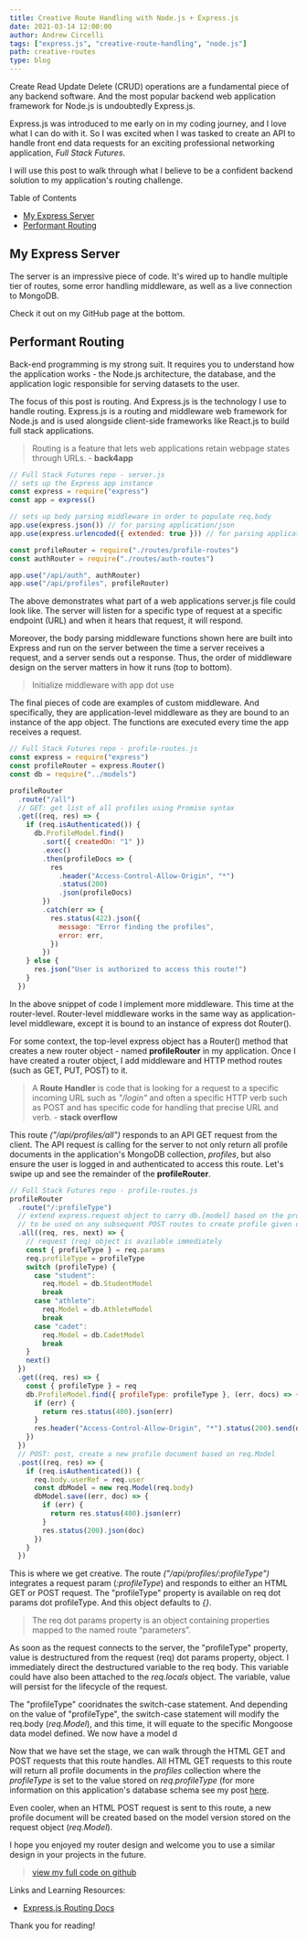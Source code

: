 ```yaml
---
title: Creative Route Handling with Node.js + Express.js
date: 2021-03-14 12:00:00
author: Andrew Circelli
tags: ["express.js", "creative-route-handling", "node.js"]
path: creative-routes
type: blog
---
```


Create Read Update Delete (CRUD) operations are a fundamental piece of any backend software. And the most popular backend web application framework for Node.js is undoubtedly Express.js.

Express.js was introduced to me early on in my coding journey, and I love what I can do with it. So I was excited when I was tasked to create an API to handle front end data requests for an exciting professional networking application, _Full Stack Futures_.

I will use this post to walk through what I believe to be a confident backend solution to my application's routing challenge.

Table of Contents

- [My Express Server](#My-Express-Server)
- [Performant Routing](#Performant-Routing)

## My Express Server

The server is an impressive piece of code. It's wired up to handle multiple tier of routes, some error handling middleware, as well as a live connection to MongoDB.

Check it out on my GitHub page at the bottom.

## Performant Routing

Back-end programming is my strong suit. It requires you to understand how the application works - the Node.js architecture, the database, and the application logic responsible for serving datasets to the user.

The focus of this post is routing. And Express.js is the technology I use to handle routing. Express.js is a routing and middleware web framework for Node.js and is used alongside client-side frameworks like React.js to build full stack applications.

> Routing is a feature that lets web applications retain webpage states through URLs. - **back4app**

```javascript
// Full Stack Futures repo - server.js
// sets up the Express app instance
const express = require("express")
const app = express()

// sets up body parsing middleware in order to populate req.body
app.use(express.json()) // for parsing application/json
app.use(express.urlencoded({ extended: true })) // for parsing application/x-www-form-urlencoded

const profileRouter = require("./routes/profile-routes")
const authRouter = require("./routes/auth-routes")

app.use("/api/auth", authRouter)
app.use("/api/profiles", profileRouter)
```

The above demonstrates what part of a web applications server.js file could look like. The server will listen for a specific type of request at a specific endpoint (URL) and when it hears that request, it will respond.

Moreover, the body parsing middleware functions shown here are built into Express and run on the server between the time a server receives a request, and a server sends out a response. Thus, the order of middleware design on the server matters in how it runs (top to bottom).

> Initialize middleware with app dot use

The final pieces of code are examples of custom middleware. And specifically, they are application-level middleware as they are bound to an instance of the app object. The functions are executed every time the app receives a request.

```javascript
// Full Stack Futures repo - profile-routes.js
const express = require("express")
const profileRouter = express.Router()
const db = require("../models")

profileRouter
  .route("/all")
  // GET: get list of all profiles using Promise syntax
  .get((req, res) => {
    if (req.isAuthenticated()) {
      db.ProfileModel.find()
        .sort({ createdOn: "1" })
        .exec()
        .then(profileDocs => {
          res
            .header("Access-Control-Allow-Origin", "*")
            .status(200)
            .json(profileDocs)
        })
        .catch(err => {
          res.status(422).json({
            message: "Error finding the profiles",
            error: err,
          })
        })
    } else {
      res.json("User is authorized to access this route!")
    }
  })
```

In the above snippet of code I implement more middleware. This time at the router-level. Router-level middleware works in the same way as application-level middleware, except it is bound to an instance of express dot Router().

For some context, the top-level express object has a Router() method that creates a new router object - named **profileRouter** in my application. Once I have created a router object, I add middleware and HTTP method routes (such as GET, PUT, POST) to it.

> A **Route Handler** is code that is looking for a request to a specific incoming URL such as _"/login"_ and often a specific HTTP verb such as POST and has specific code for handling that precise URL and verb. - **stack overflow**

This route _("/api/profiles/all")_ responds to an API GET request from the client. The API request is calling for the server to not only return all profile documents in the application's MongoDB collection, _profiles_, but also ensure the user is logged in and authenticated to access this route. Let's swipe up and see the remainder of the **profileRouter**.

```javascript
// Full Stack Futures repo - profile-routes.js
profileRouter
  .route("/:profileType")
  // extend express.request object to carry db.[model] based on the profile type
  // to be used on any subsequent POST routes to create profile given different schemas
  .all((req, res, next) => {
    // request (req) object is available immediately
    const { profileType } = req.params
    req.profileType = profileType
    switch (profileType) {
      case "student":
        req.Model = db.StudentModel
        break
      case "athlete":
        req.Model = db.AthleteModel
        break
      case "cadet":
        req.Model = db.CadetModel
        break
    }
    next()
  })
  .get((req, res) => {
    const { profileType } = req
    db.ProfileModel.find({ profileType: profileType }, (err, docs) => {
      if (err) {
        return res.status(400).json(err)
      }
      res.header("Access-Control-Allow-Origin", "*").status(200).send(docs)
    })
  })
  // POST: post, create a new profile document based on req.Model
  .post((req, res) => {
    if (req.isAuthenticated()) {
      req.body.userRef = req.user
      const dbModel = new req.Model(req.body)
      dbModel.save((err, doc) => {
        if (err) {
          return res.status(400).json(err)
        }
        res.status(200).json(doc)
      })
    }
  })
```

This is where we get creative. The route _("/api/profiles/:profileType")_ integrates a request param (_:profileType_) and responds to either an HTML GET or POST request. The "profileType" property is available on req dot params dot profileType. And this object defaults to _{}_.

> The req dot params property is an object containing properties mapped to the named route “parameters”.

As soon as the request connects to the server, the "profileType" property, value is destructured from the request (req) dot params property, object. I immediately direct the destructured variable to the req body. This variable could have also been attached to the _req.locals_ object. The variable, value will persist for the lifecycle of the request.

The "profileType" cooridnates the switch-case statement. And depending on the value of "profileType", the switch-case statement will modify the req.body (_req.Model_), and this time, it will equate to the specific Mongoose data model defined. We now have a model d

Now that we have set the stage, we can walk through the HTML GET and POST requests that this route handles. All HTML GET requests to this route will return all profile documents in the _profiles_ collection where the _profileType_ is set to the value stored on _req.profileType_ (for more information on this application's database schema see my post [here](/blog/using-mongoose-discriminators).

Even cooler, when an HTML POST request is sent to this route, a new profile document will be created based on the model version stored on the request object (_req.Model_).

I hope you enjoyed my router design and welcome you to use a similar design in your projects in the future.

> [view my full code on github](https://github.com/andrewcircelli/FullStackFutures/)

Links and Learning Resources:

- [Express.js Routing Docs](https://expressjs.com/en/guide/routing.html)

Thank you for reading!

